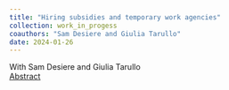 ```yaml
---
title: "Hiring subsidies and temporary work agencies"
collection: work_in_progess
coauthors: "Sam Desiere and Giulia Tarullo"
date: 2024-01-26
---
```

With Sam Desiere and Giulia Tarullo<br />
[Abstract](https://drive.google.com/file/d/1oEdmgjWlwJvhd7HU1Kda_5RZllAgdgOp/view?usp=sharing) <br /> 